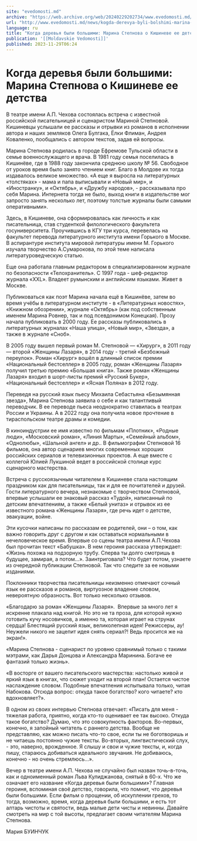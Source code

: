 ```yaml
---
site: "evedomosti.md"
archive: "https://web.archive.org/web/20240229202734/www.evedomosti.md/news/kogda-derevya-byli-bolshimi-marina-stepnova-o-kishineve-ee-d"
url: "http://www.evedomosti.md/news/kogda-derevya-byli-bolshimi-marina-stepnova-o-kishineve-ee-d"
language: ru
title: "Когда деревья были большими: Марина Степнова о Кишиневе ее детства"
publication: '[[Moldavskie Vedomosti]]'
published: 2023-11-29T06:24
---
```


# Когда деревья были большими: Марина Степнова о Кишиневе ее детства

В театре имени А.П. Чехова состоялась встреча с известной российской писательницей и сценаристом Мариной Степновой. Кишиневцы услышали ее рассказы и отрывки из романов в исполнении автора и наших земляков Олега Булгака, Ёлки Флиман, Андрея Коваленко, пообщались с автором текстов, задав ей вопросы.

Марина Степнова родилась в городе Ефремове Тульской области в семье военнослужащего и врача. В 1981 году семья поселилась в Кишинёве, где в 1988 году закончила среднюю школу № 56. Свободное от уроков время было занято чтением книг. Благо в Молдове их тогда издавалось великое множество. «А еще я выросла на литературных «толстяках» - мама и папа выписывали и «Новый мир», и «Иностранку», и «Октябрь», и «Дружбу народов», - рассказывала про себя Марина. Интернета тогда не было, выход книги в издательстве мог запросто занять несколько лет, поэтому толстые журналы были самыми оперативными».

Здесь, в Кишиневе, она сформировалась как личность и как писательница, став студенткой филологического факультета госуниверситета. Проучившись в КГУ три курса, перевелась на факультет перевода литературного института имени Горького в Москве. В аспирантуре института мировой литературы имени М. Горького изучала творчество А.Сумарокова, по этой теме написала литературоведческую статью.

Еще она работала главным редактором в специализированном журнале по безопасности «Телохранитель». С 1997 года - шеф-редактор журнала «XXL». Владеет румынским и английским языками. Живет в Москве.

Публиковаться как поэт Марина начала ещё в Кишинёве, затем во время учёбы в литературном институте - в «Литературных новостях», «Книжном обозрении», журнале «Октябрь» (как под собственным именем Марина Ровнер, так и под псевдонимом Конецкая). Прозу начала публиковать в 2000 году. Ее рассказы публиковались в литературных журналах «Наша улица», «Новый мир», «Звезда», а также в журнале «Сноб».

В 2005 году вышел первый роман М. Степновой — «Хирург», в 2011 году — второй «Женщины Лазаря», в 2014 году - третий «Безбожный переулок». Роман «Хирург» вошёл в длинный список премии «Национальный бестселлер» в 2005 году, роман «Женщины Лазаря» получил третью премию «Большая книга». Также роман «Женщины Лазаря» входил в шорт-листы премий «Русский Букер», «Национальный бестселлер» и «Ясная Поляна» в 2012 году.

Переведя на русский язык пьесу Михаила Себастьяна «Безымянная звезда», Марина Степнова заявила о себе и как талантливый переводчик. В ее переводе пьеса неоднократно ставилась в театрах России и Украины. А в 2022 году она получила новое прочтение в тираспольском театре драмы и комедии.

В киноиндустрии ее имя известно по фильмам «Плотник», «Родные люди», «Московский роман», «Линия Марты», «Семейный альбом», «Однолюбы», «Шальной ангел» и др.. В фильмографии Степновой 16 фильмов, она автор сценариев многих современных хороших российских сериалов и телевизионных проектов. А еще вместе с коллегой Юлией Лукшиной ведет в российской столице курс сценарного мастерства.

Встреча с русскоязычным читателем в Кишиневе стала настоящим праздником как для писательницы, так и для ее почитателей и друзей. Гости литературного вечера, незнакомые с творчеством Степновой, впервые услышали ее знаковый рассказ «Тудой», написанный по детским впечатлениям, а также «Белый унитаз» и отрывок из ее известного романа «Женщины Лазаря», где речь идет о детстве, эвакуации, войне.

Эти кусочки написаны по рассказам ее родителей, они – о том, как важно говорить друг с другом и как оставаться нормальными в нечеловеческое время. Впервые со сцены театра имени А.П.Чехова был прочитан текст «Бабушка». В нем героиня рассказа утверждает: «Жизнь похожа на подзорную трубу. Сперва ты долго смотришь в будущее, замирая, а потом...». Заинтриговала? Что будет потом, узнаете из очередной публикации Степновой. Так что следите за ее новыми изданиями.

Поклонники творчества писательницы неизменно отмечают сочный язык ее рассказов и романов, виртуозное владение словом, невероятную образность. Вот только несколько отзывов.

«Благодарю за роман «Женщины Лазаря».  Впервые за много лет я искренне плакала над книгой. Но это не та проза, для которой нужно готовить кучу носовичков, а именно та, которая играет на струнах сердца! Блестящий русский язык, великолепная идея! Режиссеры, ау! Неужели никого не зацепит идея снять сериал?! Ведь просится же на экран!».

«Марина Степнова - сценарист по уровню сравнимый только с такими мэтрами, как Дарья Донцова и Александра Маринина. Богаче ее фантазий только жизнь».

«В восторге от вашего писательского мастерства: настолько живой и яркий язык в книгах, что сюжет уходит на второй план! Остается чистое наслаждение словом. Подобные впечатления испытывала только, читая Набокова. Отсюда вопрос: откуда такое богатство? кого читаете? кто вдохновляет?».

В одном из своих интервью Степнова отвечает: «Писать для меня - тяжелая работа, приятно, когда кто-то оценивает ее так высоко. Откуда такое богатство? Думаю, что это совокупность факторов. Во-первых, конечно, я запойный читатель с раннего детства. Вообще не представляю, как можно писать что-то свое, если ты не боготворишь и не читаешь постоянно чужие тексты. Во-вторых, лингвистический слух, - это, наверно, врожденное. Я слышу и свои и чужие тексты, и, когда пишу, стараюсь добиваться идеального звучания. Не добиваюсь, конечно - но очень стремлюсь...».

Вечер в театре имени А.П. Чехова не случайно был назван точь-в-точь, как и одноименный роман Льва Кулиджанова, снятый в 60-х. Что же означает его название «Когда деревья были большими»? Главная героиня, вспоминая своё детство, говорила, что помнит, что деревья были большими. Если фильм о прощении, об искуплении грехов, то тогда, возможно, время, когда деревья были большими, и есть тот алтарь чистоты и святости, ведь малые дети чисты и невинны. Давайте смотреть на мир с той высоты, предлагает своим читателям Марина Степнова.

Мария БУИНЧУК